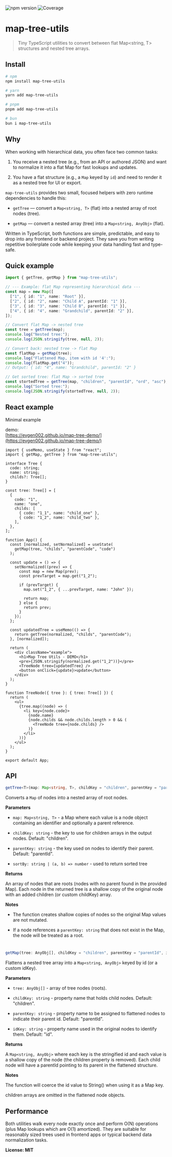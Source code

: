 ![npm version](https://img.shields.io/npm/v/map-tree-utils)
![Coverage](https://img.shields.io/badge/coverage-100%25-brightgreen)

# map-tree-utils
> Tiny TypeScript utilities to convert between flat Map<string, T> structures and nested tree arrays.

## Install

```bash
# npm
npm install map-tree-utils

# yarn
yarn add map-tree-utils

# pnpm
pnpm add map-tree-utils

# bun
bun i map-tree-utils
```

## Why

When working with hierarchical data, you often face two common tasks:

1. You receive a nested tree (e.g., from an API or authored JSON) and want to normalize it into a flat Map for fast lookups and updates.

2. You have a flat structure (e.g., a `Map` keyed by `id`) and need to render it as a nested tree for UI or export.

`map-tree-utils` provides two small, focused helpers with zero runtime dependencies to handle this:

- `getTree` — convert a `Map<string, T>` (flat) into a nested array of root nodes (tree).

- `getMap` — convert a nested array (tree) into a `Map<string, AnyObj>` (flat).

Written in TypeScript, both functions are simple, predictable, and easy to drop into any frontend or backend project. They save you from writing repetitive boilerplate code while keeping your data handling fast and type-safe.

## Quick example

```ts
import { getTree, getMap } from "map-tree-utils";

// --- Example: flat Map representing hierarchical data ---
const map = new Map([
  ["1", { id: "1", name: "Root" }],
  ["2", { id: "2", name: "Child A", parentId: "1" }],
  ["3", { id: "3", name: "Child B", parentId: "1" }],
  ["4", { id: "4", name: "Grandchild", parentId: "2" }],
]);

// Convert flat Map -> nested tree
const tree = getTree(map);
console.log("Nested tree:");
console.log(JSON.stringify(tree, null, 2));

// Convert back: nested tree -> flat Map
const flatMap = getMap(tree);
console.log("Flattened Map, item with id '4':");
console.log(flatMap.get("4")); 
// Output: { id: "4", name: "Grandchild", parentId: "2" }

// Get sorted tree: flat Map -> sorted tree
const stortedTree = getTree(map, "children", "parentId", "ord", "asc");
console.log("Sorted tree:");
console.log(JSON.stringify(stortedTree, null, 2));
```

## React example

Minimal example

demo:  
[https://evgen002.github.io/map-tree-demo/](https://evgen002.github.io/map-tree-demo/)

```tsx
import { useMemo, useState } from "react";
import { getMap, getTree } from "map-tree-utils";

interface Tree {
  code: string;
  name: string;
  childs?: Tree[];
}

const tree: Tree[] = [
  {
    code: "1",
    name: "one",
    childs: [
      { code: "1_1", name: "child_one" },
      { code: "1_2", name: "child_two" },
    ],
  },
];

function App() {
  const [normalized, setNormalized] = useState(
    getMap(tree, "childs", "parentCode", "code")
  );

  const update = () => {
    setNormalized((prev) => {
      const map = new Map(prev);
      const prevTarget = map.get("1_2");

      if (prevTarget) {
        map.set("1_2", { ...prevTarget, name: "John" });

        return map;
      } else {
        return prev;
      }
    });
  };

  const updatedTree = useMemo(() => {
    return getTree(normalized, "childs", "parentCode");
  }, [normalized]);

  return (
    <div className="example">
      <h1>Map Tree Utils - DEMO</h1>
      <pre>{JSON.stringify(normalized.get("1_2"))}</pre>
      <TreeNode tree={updatedTree} />
      <button onClick={update}>update</button>
    </div>
  );
}

function TreeNode({ tree }: { tree: Tree[] }) {
  return (
    <ul>
      {tree.map((node) => (
        <li key={node.code}>
          {node.name}
          {node.childs && node.childs.length > 0 && (
            <TreeNode tree={node.childs} />
          )}
        </li>
      ))}
    </ul>
  );
}

export default App;
```

## API
```ts
getTree<T>(map: Map<string, T>, childKey = "children", parentKey = "parentId"): Array<T & AnyObj>
```
Converts a `Map` of nodes into a nested array of root nodes.

**Parameters**

- `map: Map<string, T>` - a Map where each value is a node object containing an identifier and optionally a parent reference.

- `childKey: string` - the key to use for children arrays in the output nodes. Default: "children".

- `parentKey: string` - the key used on nodes to identify their parent. Default: "parentId".

- `sortBy: string | (a, b) => number` - used to return sorted tree

**Returns**

An array of nodes that are roots (nodes with no parent found in the provided Map). Each node in the returned tree is a shallow copy of the original node with an added children (or custom childKey) array.

**Notes**

- The function creates shallow copies of nodes so the original Map values are not mutated.

- If a node references a `parentKey: string` that does not exist in the Map, the node will be treated as a root.

#

```ts
getMap(tree: AnyObj[], childKey = "children", parentKey = "parentId", idKey = "id"): Map<string, AnyObj>
```
Flattens a nested tree array into a `Map<string, AnyObj>` keyed by id (or a custom idKey).

**Parameters**

- `tree: AnyObj[]` - array of tree nodes (roots).

- `childKey: string` - property name that holds child nodes. Default: "children".

- `parentKey: string` - property name to be assigned to flattened nodes to indicate their parent id. Default: "parentId".

- `idKey: string` - property name used in the original nodes to identify them. Default: "id".

**Returns**

A `Map<string, AnyObj>` where each key is the stringified id and each value is a shallow copy of the node (the children property is removed). Each child node will have a parentId pointing to its parent in the flattened structure.

**Notes**

The function will coerce the id value to String() when using it as a Map key.

children arrays are omitted in the flattened node objects.

## Performance

Both utilities walk every node exactly once and perform O(N) operations (plus Map lookups which are O(1) amortized). They are suitable for reasonably sized trees used in frontend apps or typical backend data normalization tasks.

**License: MIT**
